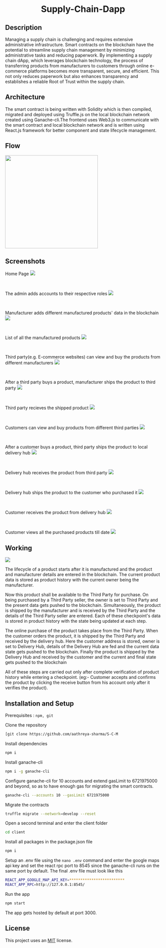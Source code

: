 <h1 align="center">  Supply-Chain-Dapp
</h1>

## Description
Managing a supply chain is challenging and requires extensive administrative infrastructure. Smart contracts on the blockchain have the potential to streamline supply chain management by minimizing administrative tasks and reducing paperwork.
By implementing a supply chain dApp, which leverages blockchain technology, the process of transferring products from manufacturers to customers through online e-commerce platforms becomes more transparent, secure, and efficient. This not only reduces paperwork but also enhances transparency and establishes a reliable Root of Trust within the supply chain.

## Architecture
The smart contract is being written with Solidity which is then compiled, migrated and deployed using Truffle.js on the local blockchain network created using Ganache-cli.The frontend uses Web3.js to communicate with the smart contract and local blockchain network and is written using React.js framework for better component and state lifecycle management.

## Flow
<p align="centre">  
    <img src="https://github.com/bsandipan99/supplyChain_blockchain/blob/main/images/flow.png" width="300">  
</p>

## Screenshots
<p align="centre">
	Home Page  
    <img src="https://github.com/bsandipan99/supplyChain_blockchain/blob/main/images/Homepage.png">  
</p>
<br />

<p align="centre">
	The admin adds accounts to their respective roles  
    <img src="https://github.com/bsandipan99/supplyChain_blockchain/blob/main/images/AddingRoles.png">  
</p>
<br />

<p align="centre">  
	Manufacturer adds different manufactured products' data in the blockchain
    <img src="https://github.com/bsandipan99/supplyChain_blockchain/blob/main/images/AddingProduct.png">  
</p>
<br />

<p align="centre">  
	List of all the manufactured products
    <img src="https://github.com/bsandipan99/supplyChain_blockchain/blob/main/images/ManufacturedProducts.png">  
</p>
<br />

<p align="centre">  
    Third party(e.g. E-commerce websites) can view and buy the products from different manufacturers
    <img src="https://github.com/bsandipan99/supplyChain_blockchain/blob/main/images/ThirdPartyViewProducts.png">  
</p>
<br />

<p align="centre">
	After a third party buys a product, manufacturer ships the product to third party  
    <img src="https://github.com/bsandipan99/supplyChain_blockchain/blob/main/images/Manufacturer_ShipProducts.png">  
</p>
<br />

<p align="centre">  
	Third party recieves the shipped product
    <img src="https://github.com/bsandipan99/supplyChain_blockchain/blob/main/images/ThirdParty_receive.png">  
</p>
<br />

<p align="centre">  
    Customers can view and buy products from different third parties  
    <img src="https://github.com/bsandipan99/supplyChain_blockchain/blob/main/images/Customer_Purchase.png">
</p>
<br />

<p align="centre">  
	After a customer buys a product, third party ships the product to local delivery hub
    <img src="https://github.com/bsandipan99/supplyChain_blockchain/blob/main/images/ThirdParty_Ship.png">  
</p>
<br />

<p align="centre">  
	Delivery hub receives the product from third party
    <img src="https://github.com/bsandipan99/supplyChain_blockchain/blob/main/images/delivery_receive.png">  
</p>
<br />

<p align="centre">
	Delivery hub ships the product to the customer who purchased it  
    <img src="https://github.com/bsandipan99/supplyChain_blockchain/blob/main/images/delivery_ship.png">  
</p>
<br />

<p align="centre">
	Customer receives the product from delivery hub  
    <img src="https://github.com/bsandipan99/supplyChain_blockchain/blob/main/images/customer_receive.png">  
</p>
<br />

<p align="centre"> 
	Customer views all the purchased products till date 
    <img src="https://github.com/bsandipan99/supplyChain_blockchain/blob/main/images/customer_Allproducts.png">  
</p>



## Working
<img src="https://github.com/bsandipan99/supplyChain_blockchain/blob/main/images/Working.png" />

<p>
  The lifecycle of a product starts after it is manufactured and the product and manufacturer details are entered in the blockchain. The current product data is stored as product history with the current owner being the manufacturer.
</p>
<p>
  Now this product shall be available to the Third Party for purchase. On being purchased by a Third Party seller, the owner is set to Third Party and the present data gets pushed to the blockchain. Simultaneously, the product is shipped by the manufacturer and is received by the Third Party and the details of the Third Party seller are entered. Each of these checkpoint's data is stored in product history with the state being updated at each step. 
</p>
<p>
  The online purchase of the product takes place from the Third Party. When the customer orders the product, it is shipped by the Third Party and received by the delivery hub. Here the customer address is stored, owner is set to Delivery Hub, details of the Delivery Hub are fed and the current data state gets pushed to the blockchain. Finally the product is shipped by the Delivery Hub  and received by the customer and the current and final state gets pushed to the blockchain
</p>
<p>
  All of these steps are carried out only after complete verification of product history while entering a checkpoint. (eg:- Customer accepts and confirms the product by clicking the receive button from his account only after it verifies the product). 
</p>

## Installation and Setup
Prerequisites : `npm, git`

Clone the repository 
```Bash
[git clone https://github.com/aathreya-sharma/S-C-M
```
Install dependencies
```Bash
npm i
```
Install ganache-cli
```Bash
npm i -g ganache-cli
```
Configure ganache-cli for 10 accounts and extend gasLimit to 6721975000 and beyond, so as to have enough gas for migrating the smart contracts.
```Bash
ganache-cli --accounts 10 --gasLimit 6721975000
```
Migrate the contracts
```Bash
truffle migrate --network=develop --reset
```
Open a second terminal and enter the client folder
```Bash
cd client
```
Install all packages in the package.json file
```Bash
npm i
```
Setup an .env file using the `nano .env` command and enter the google maps api key and set the react rpc port to 8545 since the ganache-cli runs on the same port by default.
The final .env file must look like this
```Bash
REACT_APP_GOOGLE_MAP_API_KEY=*************************
REACT_APP_RPC=http://127.0.0.1:8545/

```
Run the app
```Bash
npm start
```
The app gets hosted by default at port 3000.

## License
This project uses an [MIT](https://opensource.org/licenses/MIT) license.
